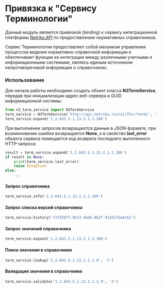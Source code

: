 # Привязка к "Сервису Терминологии"
 Данный модуль является привязкой (binding) к сервису интеграционной платформы [Netrika.API](http://api.netrika.ru/docs.php?article=Terminology)
 по предоставлению нормативных справочников.
 
 Сервис Терминологии предоставляет собой механизм управления процессом ведения нормативно-справочной информации 
 и обеспечивает функции ее интеграции между различными учетными и информационными системами, являясь единым 
 источником непротиворечивой информации о справочниках.
 
 ### Использование
 
Для начала работы необходимо создать объект класса **N3TermService**, передав при инициализации адрес веб-сервера и 
GUID информационной системы:

```python
from n3_term_service import N3TermService
term_service = N3TermService('http://api.netrika.ru/nsi/fhir/term/', '1c28a0ad-c7e8-40da-8477-e334d055af64')
term_service.expand('1.2.643.5.1.13.2.1.1.106')

```

При выполнении запросов возвращаются данные в JSON-формате, при возникновении ошибки возвращается **None**, а
в свойство **last_error** объекта сервиса помещается код возврата последнего выполенного HTTP-запроса:

```python
result = term_service.expand('1.2.643.5.1.13.2.1.1.106')
if result is None:
    print(term_service.last_error)
    raise Exception
else:
    ...

```

#### Запрос справочника
```python
term_service.info('1.2.643.5.1.13.2.1.1.106')

```

#### Запрос списка версий справочника
```python
term_service.history('f1f55877-9b13-4bdb-8b2f-911617ba4cb2')

```

#### Запрос значений справочника
```python
term_service.expand('1.2.643.5.1.13.2.1.1.106')

```

#### Поиск значения в справочнике
```python
term_service.lookup('1.2.643.5.1.13.2.1.1.9', '3')

```

#### Валидация значения в справочнике
```python
term_service.validate('1.2.643.5.1.13.2.1.1.9', '3')
```